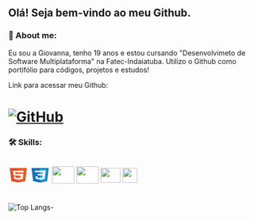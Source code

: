 ## Olá! Seja bem-vindo ao meu Github.

### 📝 About me:

Eu sou a Giovanna, tenho 19 anos e estou cursando "Desenvolvimeto de Software Multiplataforma" na Fatec-Indaiatuba. 
Utilizo o Github como portifólio para códigos, projetos e estudos!

Link para acessar meu Github: 

# [![GitHub](https://img.shields.io/badge/GitHub-GiovannaCReduzino-181717?style=for-the-badge&logo=github)](https://github.com/GiovannaCReduzino)

### 🛠️ Skills:

<div style="display: inline_block"><br>
  
  <img align="center" alt="" height="30" width="40" src="https://raw.githubusercontent.com/devicons/devicon/master/icons/html5/html5-original.svg">
  <img align="center" alt="" height="30" width="40" src="https://raw.githubusercontent.com/devicons/devicon/master/icons/css3/css3-original.svg">
  
  <img align="center" alt="" height="35" width="45" src="https://cdn.jsdelivr.net/gh/devicons/devicon/icons/bootstrap/bootstrap-original.svg" />
  <img align="center" alt="" height="35" width="45" src="https://cdn.jsdelivr.net/gh/devicons/devicon/icons/canva/canva-original.svg" />
  <img align="center" alt="" height="30" width="40" src="https://cdn.jsdelivr.net/gh/devicons/devicon/icons/figma/figma-original.svg" />

  <img align="center" alt="" height="30" width="30" src="https://www.python.org/static/favicon.ico" />

</div>

#

![Top Langs](https://github-readme-stats.vercel.app/api/top-langs/?username=GiovannaCReduzino&hide_progress=true)- 

